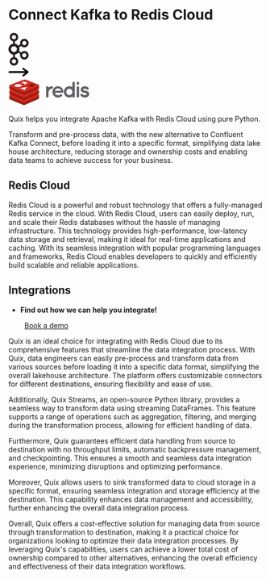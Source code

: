 # Connect Kafka to Redis Cloud

<div class="connect-images cards blog-grid-card" markdown>
<div>
<img src="../images/kafka_logo.png" width="40px" />
</div>
<div>
<img src="../images/arrow.svg" width="40px" />
</div>
<div>
<img src="./images/redis-cloud_1.jpg" />
</div>
</div>

Quix helps you integrate Apache Kafka with Redis Cloud using pure Python.

Transform and pre-process data, with the new alternative to Confluent Kafka Connect, before loading it into a specific format, simplifying data lake house architecture, reducing storage and ownership costs and enabling data teams to achieve success for your business.

## Redis Cloud

Redis Cloud is a powerful and robust technology that offers a fully-managed Redis service in the cloud. With Redis Cloud, users can easily deploy, run, and scale their Redis databases without the hassle of managing infrastructure. This technology provides high-performance, low-latency data storage and retrieval, making it ideal for real-time applications and caching. With its seamless integration with popular programming languages and frameworks, Redis Cloud enables developers to quickly and efficiently build scalable and reliable applications.

## Integrations

<div class="grid cards" markdown>

- __Find out how we can help you integrate!__

    <a class="md-button md-button--primary" href="https://quix.io/book-a-demo" target="_blank" style="margin:.5rem;">Book a demo</a>

</div>


Quix is an ideal choice for integrating with Redis Cloud due to its comprehensive features that streamline the data integration process. With Quix, data engineers can easily pre-process and transform data from various sources before loading it into a specific data format, simplifying the overall lakehouse architecture. The platform offers customizable connectors for different destinations, ensuring flexibility and ease of use.

Additionally, Quix Streams, an open-source Python library, provides a seamless way to transform data using streaming DataFrames. This feature supports a range of operations such as aggregation, filtering, and merging during the transformation process, allowing for efficient handling of data.

Furthermore, Quix guarantees efficient data handling from source to destination with no throughput limits, automatic backpressure management, and checkpointing. This ensures a smooth and seamless data integration experience, minimizing disruptions and optimizing performance.

Moreover, Quix allows users to sink transformed data to cloud storage in a specific format, ensuring seamless integration and storage efficiency at the destination. This capability enhances data management and accessibility, further enhancing the overall data integration process.

Overall, Quix offers a cost-effective solution for managing data from source through transformation to destination, making it a practical choice for organizations looking to optimize their data integration processes. By leveraging Quix's capabilities, users can achieve a lower total cost of ownership compared to other alternatives, enhancing the overall efficiency and effectiveness of their data integration workflows.

